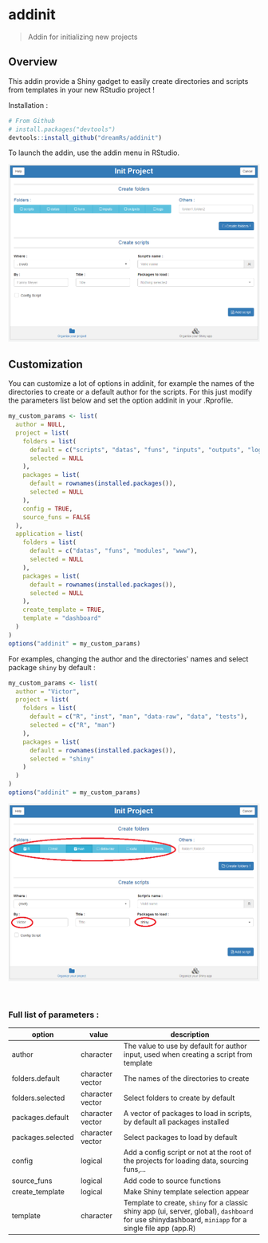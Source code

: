 # addinit


> Addin for initializing new projects

## Overview

This addin provide a Shiny gadget to easily create directories and scripts from templates
in your new RStudio project !


Installation :
```r
# From Github
# install.packages("devtools")
devtools::install_github("dreamRs/addinit")
```


To launch the addin, use the addin menu in RStudio.

![](inst/www/screenshot.png)



## Customization

You can customize a lot of options in addinit, for example the names
of the directories to create or a default author for the scripts.
For this just modify the parameters list below and
set the option addinit in your .Rprofile.


```r
my_custom_params <- list(
  author = NULL,
  project = list(
    folders = list(
      default = c("scripts", "datas", "funs", "inputs", "outputs", "logs"),
      selected = NULL
    ),
    packages = list(
      default = rownames(installed.packages()),
      selected = NULL
    ),
    config = TRUE,
    source_funs = FALSE
  ),
  application = list(
    folders = list(
      default = c("datas", "funs", "modules", "www"),
      selected = NULL
    ),
    packages = list(
      default = rownames(installed.packages()),
      selected = NULL
    ),
    create_template = TRUE,
    template = "dashboard"
  )
)
options("addinit" = my_custom_params)
```


   
For examples, changing the author and the directories' names and select package `shiny` by default :

```r
my_custom_params <- list(
  author = "Victor",
  project = list(
    folders = list(
      default = c("R", "inst", "man", "data-raw", "data", "tests"),
      selected = c("R", "man")
    ),
    packages = list(
      default = rownames(installed.packages()),
      selected = "shiny"
    )
  )
)
options("addinit" = my_custom_params)
```

![](inst/www/customparams.png)


   
<br>
   

### Full list of parameters :

| option            	| value            	| description                                                                                                                                           	|
|-------------------	|------------------	|-------------------------------------------------------------------------------------------------------------------------------------------------------	|
| author            	| character        	| The value to use by default for author input, used when creating a script from template                                                               	|
| folders.default   	| character vector 	| The names of the directories to create                                                                                                                	|
| folders.selected  	| character vector 	| Select folders to create by default                                                                                                                   	|
| packages.default  	| character vector 	| A vector of packages to load in scripts, by default all packages installed                                                                            	|
| packages.selected 	| character vector 	| Select packages to load by default                                                                                                                    	|
| config            	| logical          	| Add a config script or not at the root of the projects for loading data, sourcing funs,...                                                            	|
| source_funs       	| logical          	| Add code to source functions                                                                                                                          	|
| create_template   	| logical          	| Make Shiny template selection appear                                                                                                                  	|
| template          	| character        	| Template to create, `shiny` for a classic shiny app (ui, server, global), `dashboard` for use shinydashboard, `miniapp` for a single file app (app.R) 	|










